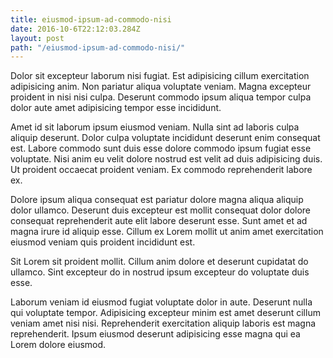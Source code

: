 ```yaml
---
title: eiusmod-ipsum-ad-commodo-nisi
date: 2016-10-6T22:12:03.284Z
layout: post
path: "/eiusmod-ipsum-ad-commodo-nisi/"
---
```


Dolor sit excepteur laborum nisi fugiat. Est adipisicing cillum exercitation adipisicing anim. Non pariatur aliqua voluptate veniam. Magna excepteur proident in nisi nisi culpa. Deserunt commodo ipsum aliqua tempor culpa dolor aute amet adipisicing tempor esse incididunt.

Amet id sit laborum ipsum eiusmod veniam. Nulla sint ad laboris culpa aliquip deserunt. Dolor culpa voluptate incididunt deserunt enim consequat est. Labore commodo sunt duis esse dolore commodo ipsum fugiat esse voluptate. Nisi anim eu velit dolore nostrud est velit ad duis adipisicing duis. Ut proident occaecat proident veniam. Ex commodo reprehenderit labore ex.

Dolore ipsum aliqua consequat est pariatur dolore magna aliqua aliquip dolor ullamco. Deserunt duis excepteur est mollit consequat dolor dolore consequat reprehenderit aute elit labore deserunt esse. Sunt amet et ad magna irure id aliquip esse. Cillum ex Lorem mollit ut anim amet exercitation eiusmod veniam quis proident incididunt est.

Sit Lorem sit proident mollit. Cillum anim dolore et deserunt cupidatat do ullamco. Sint excepteur do in nostrud ipsum excepteur do voluptate duis esse.

Laborum veniam id eiusmod fugiat voluptate dolor in aute. Deserunt nulla qui voluptate tempor. Adipisicing excepteur minim est amet deserunt cillum veniam amet nisi nisi. Reprehenderit exercitation aliquip laboris est magna reprehenderit. Ipsum eiusmod deserunt adipisicing esse magna qui ea Lorem dolore eiusmod.